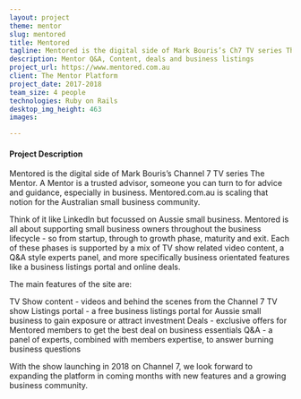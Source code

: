 ```yaml
---
layout: project
theme: mentor
slug: mentored
title: Mentored
tagline: Mentored is the digital side of Mark Bouris’s Ch7 TV series The Mentor.
description: Mentor Q&A, Content, deals and business listings
project_url: https://www.mentored.com.au
client: The Mentor Platform
project_date: 2017-2018
team_size: 4 people
technologies: Ruby on Rails
desktop_img_height: 463
images: 

---
```

#### Project Description

Mentored is the digital side of Mark Bouris’s Channel 7 TV series The Mentor. A Mentor is a trusted advisor, someone you can turn to for advice and guidance, especially in business. Mentored.com.au is scaling that notion for the Australian small business community.

Think of it like LinkedIn but focussed on Aussie small business. Mentored is all about supporting small business owners throughout the business lifecycle - so from startup, through to growth phase, maturity and exit. Each of these phases is supported by a mix of TV show related video content, a Q&A style experts panel, and more specifically business orientated features like a business listings portal and online deals.

The main features of the site are:

TV Show content - videos and behind the scenes from the Channel 7 TV show
Listings portal - a free business listings portal for Aussie small business to gain exposure or attract investment
Deals - exclusive offers for Mentored members to get the best deal on business essentials
Q&A - a panel of experts, combined with members expertise, to answer burning business questions 

With the show launching in 2018 on Channel 7, we look forward to expanding the platform in coming months with new features and a growing business community.